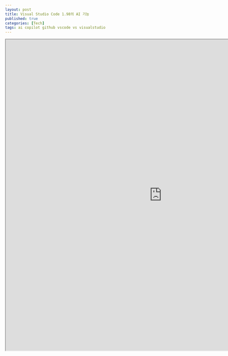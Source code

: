 ```yaml
---
layout: post
title: Visual Studio Code 1.98의 AI 기능
published: true
categories: [Tech]
tags: ai copilot github vscode vs visualstudio
---
```

<iframe width="1024" height="1024" src="https://docs.google.com/document/d/e/2PACX-1vT_uMzIak_O5zMLJ7gdTbzpo8DRx5tg2bxXUkzN9LnmQ1aW61S2BU5zjoQ3JLMCxpA6Q3Js_24xh_8h/pub?embedded=true"></iframe>    
    
